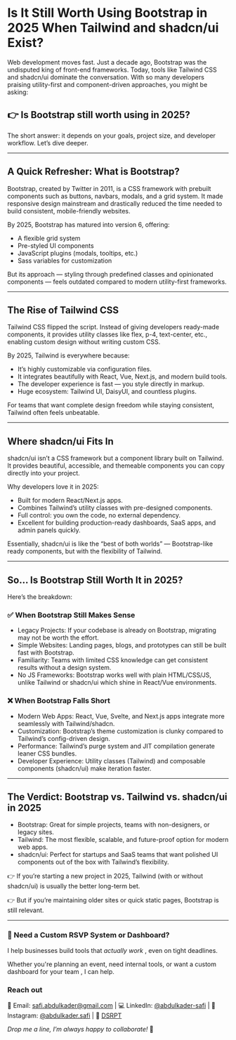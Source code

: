 # Is It Still Worth Using Bootstrap in 2025 When Tailwind and shadcn/ui Exist?

Web development moves fast. Just a decade ago, Bootstrap was the undisputed king of front-end frameworks. Today, tools like Tailwind CSS and shadcn/ui dominate the conversation. With so many developers praising utility-first and component-driven approaches, you might be asking:

## 👉 Is Bootstrap still worth using in 2025?

The short answer: it depends on your goals, project size, and developer workflow. Let’s dive deeper.

---

## A Quick Refresher: What is Bootstrap?

Bootstrap, created by Twitter in 2011, is a CSS framework with prebuilt components such as buttons, navbars, modals, and a grid system. It made responsive design mainstream and drastically reduced the time needed to build consistent, mobile-friendly websites.

By 2025, Bootstrap has matured into version 6, offering:

- A flexible grid system
- Pre-styled UI components
- JavaScript plugins (modals, tooltips, etc.)
- Sass variables for customization

But its approach — styling through predefined classes and opinionated components — feels outdated compared to modern utility-first frameworks.

---

## The Rise of Tailwind CSS

Tailwind CSS flipped the script. Instead of giving developers ready-made components, it provides utility classes like flex, p-4, text-center, etc., enabling custom design without writing custom CSS.

By 2025, Tailwind is everywhere because:

- It’s highly customizable via configuration files.
- It integrates beautifully with React, Vue, Next.js, and modern build tools.
- The developer experience is fast — you style directly in markup.
- Huge ecosystem: Tailwind UI, DaisyUI, and countless plugins.

For teams that want complete design freedom while staying consistent, Tailwind often feels unbeatable.

---

## Where shadcn/ui Fits In

shadcn/ui isn’t a CSS framework but a component library built on Tailwind. It provides beautiful, accessible, and themeable components you can copy directly into your project.

Why developers love it in 2025:

- Built for modern React/Next.js apps.
- Combines Tailwind’s utility classes with pre-designed components.
- Full control: you own the code, no external dependency.
- Excellent for building production-ready dashboards, SaaS apps, and admin panels quickly.

Essentially, shadcn/ui is like the “best of both worlds” — Bootstrap-like ready components, but with the flexibility of Tailwind.

---

## So… Is Bootstrap Still Worth It in 2025?

Here’s the breakdown:

### ✅ When Bootstrap Still Makes Sense

- Legacy Projects: If your codebase is already on Bootstrap, migrating may not be worth the effort.
- Simple Websites: Landing pages, blogs, and prototypes can still be built fast with Bootstrap.
- Familiarity: Teams with limited CSS knowledge can get consistent results without a design system.
- No JS Frameworks: Bootstrap works well with plain HTML/CSS/JS, unlike Tailwind or shadcn/ui which shine in React/Vue environments.

### ❌ When Bootstrap Falls Short

- Modern Web Apps: React, Vue, Svelte, and Next.js apps integrate more seamlessly with Tailwind/shadcn.
- Customization: Bootstrap’s theme customization is clunky compared to Tailwind’s config-driven design.
- Performance: Tailwind’s purge system and JIT compilation generate leaner CSS bundles.
- Developer Experience: Utility classes (Tailwind) and composable components (shadcn/ui) make iteration faster.

---

## The Verdict: Bootstrap vs. Tailwind vs. shadcn/ui in 2025

- Bootstrap: Great for simple projects, teams with non-designers, or legacy sites.
- Tailwind: The most flexible, scalable, and future-proof option for modern web apps.
- shadcn/ui: Perfect for startups and SaaS teams that want polished UI components out of the box with Tailwind’s flexibility.

👉 If you’re starting a new project in 2025, Tailwind (with or without shadcn/ui) is usually the better long-term bet.

👉 But if you’re maintaining older sites or quick static pages, Bootstrap is still relevant.

---

### 🤝 Need a Custom RSVP System or Dashboard?

I help businesses build tools that _actually work_ , even on tight deadlines.

Whether you're planning an event, need internal tools, or want a custom dashboard for your team , I can help.

### Reach out

📧 Email: [safi.abdulkader@gmail.com](mailto:safi.abdulkader@gmail.com) | 💻 LinkedIn: [@abdulkader-safi](https://www.linkedin.com/in/abdulkader-safi/) | 📱 Instagram: [@abdulkader.safi](https://www.instagram.com/abdulkader.safi/) | 🏢 [DSRPT](https://www.dsrpt.com.au/kw/contact)

_Drop me a line, I’m always happy to collaborate!_ 🚀
